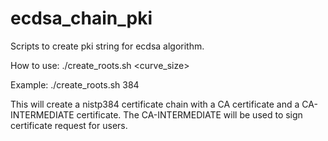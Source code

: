 # ecdsa_chain_pki
Scripts to create pki string for ecdsa algorithm.

How to use:
./create_roots.sh <curve_size>

Example:
./create_roots.sh 384

This will create a nistp384 certificate chain with a CA certificate and a CA-INTERMEDIATE certificate. The CA-INTERMEDIATE will be used to sign certificate request for users.

